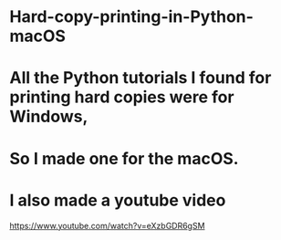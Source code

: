 # Hard-copy-printing-in-Python-macOS
# All the Python tutorials I found for printing hard copies were for Windows,
# So I made one for the macOS.
# I also made a youtube video
https://www.youtube.com/watch?v=eXzbGDR6gSM
